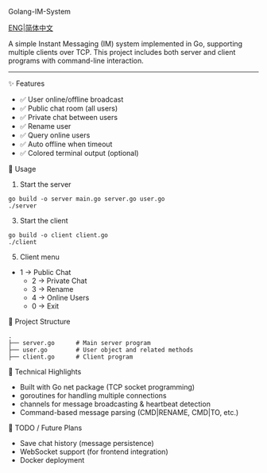 Golang-IM-System

[ENG](https://github.com/lukedumboy/golang-IM-System/blob/main/README.md)|[简体中文](https://github.com/lukedumboy/golang-IM-System/blob/main/README-ZH.md)

A simple Instant Messaging (IM) system implemented in Go, supporting multiple clients over TCP.
This project includes both server and client programs with command-line interaction.

***

✨ Features
- ✅ User online/offline broadcast
- ✅ Public chat room (all users)
- ✅ Private chat between users
- ✅ Rename user
- ✅ Query online users
- ✅ Auto offline when timeout
- ✅ Colored terminal output (optional)

🚀 Usage
1. Start the server
```
go build -o server main.go server.go user.go
./server
```
3. Start the client
```
go build -o client client.go
./client
```
5. Client menu
  - 1 → Public Chat
	- 2 → Private Chat
	- 3 → Rename
	- 4 → Online Users
	- 0 → Exit

📂 Project Structure
```
.
├── server.go      # Main server program
├── user.go        # User object and related methods
├── client.go      # Client program
```

🔧 Technical Highlights

- Built with Go net package (TCP socket programming)
- goroutines for handling multiple connections
- channels for message broadcasting & heartbeat detection
- Command-based message parsing (CMD|RENAME, CMD|TO, etc.)

📌 TODO / Future Plans
- Save chat history (message persistence)
- WebSocket support (for frontend integration)
- Docker deployment